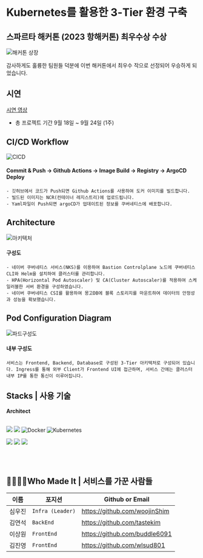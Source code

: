 #  Kubernetes를 활용한 3-Tier 환경 구축


## 스파르타 해커톤 (2023 항해커톤) 최우수상 수상

![해커톤 상장](https://github.com/LMS-horangEDU/Frontend/assets/83018778/e70130e3-e567-4ece-8c57-7c73b36b04de)


감사하게도 훌륭한 팀원들 덕분에 이번 해커톤에서 최우수 작으로 선정되어 우승하게 되었습니다.

## 시연
[시연 영상](https://github.com/LMS-horangEDU/ArgoCD-Image-Updater/assets/88238006/6c7cb402-5bf4-46cc-90e6-bff46e885644)
<br/>
- 총 프로젝트 기간 9월 18일 ~ 9월 24일 (1주)

## CI/CD Workflow
![CICD](https://github.com/LMS-horangEDU/ArgoCD-Image-Updater/assets/88238006/d419e4cd-2bfb-4a7d-ad3c-7f031b24914e)

#### Commit & Push -> Github Actions -> Image Build -> Registry -> ArgoCD Deploy
  ```
  - 깃허브에서 코드가 Push되면 Github Actions를 사용하여 도커 이미지를 빌드합니다.
  - 빌드된 이미지는 NCR(컨테이너 레지스트리)에 업로드됩니다.
  - Yaml파일이 Push되면 argoCD가 업데이트된 정보를 쿠버네티스에 배포합니다.
  ```
  
## Architecture
![아키텍처](https://github.com/LMS-horangEDU/ArgoCD-Image-Updater/assets/88238006/f378c28a-ca56-437c-806f-47c95c9685cb)

#### 구성도
  ```
  - 네이버 쿠버네티스 서비스(NKS)를 이용하여 Bastion Controlplane 노드에 쿠버네티스 CLI와 Helm을 설치하여 클러스터를 관리합니다.
  - HPA(Horizontal Pod Autoscaler) 및 CA(Cluster Autoscaler)를 적용하여 스케일러블한 서버 환경을 구성하였습니다.
  - 네이버 쿠버네티스 CSI를 활용하여 몽고DB에 블록 스토리지를 마운트하여 데이터의 안정성과 성능을 확보했습니다.
  ```


## Pod Configuration Diagram
![파드구성도](https://github.com/LMS-horangEDU/ArgoCD-Image-Updater/assets/88238006/fe21db34-b40c-43fc-aa50-b831bdc2e2f1)

#### 내부 구성도
  ```
  서비스는 Frontend, Backend, Database로 구성된 3-Tier 아키텍처로 구성되어 있습니다. Ingress를 통해 외부 Client가 Frontend UI에 접근하며, 서비스 간에는 클러스터 내부 IP를 통한 통신이 이루어집니다.
  ```



## Stacks | 사용 기술
**Architect**
<br/>
<br/>

<img src="https://img.shields.io/badge/Github-181717?style=for-the-badge&logo=GITHUB&logoColor=white"> <img src="https://img.shields.io/badge/GITHUB ACTIONS-007ACC?style=for-the-badge&logo=GITHUB ACTIONS&logoColor=white"> <img alt="Docker" src ="https://img.shields.io/badge/Docker-blue.svg?&style=for-the-badge&logo=Docker&logoColor=white"/> <img alt="Kubernetes" src ="https://img.shields.io/badge/Kubernetes-blue.svg?&style=for-the-badge&logo=Kubernetes&logoColor=white"/> 

<img src ="https://img.shields.io/badge/NAVER CLOUD PLATFORM-00cc52?style=for-the-badge&logo=for-the-badge&logo=NAVER CLOUD PLATFORM&logoColor=white"/> <img src="https://img.shields.io/badge/ArgoCD-F24E1E?style=for-the-badge&logo=ARGOCD&logoColor=white"> <img src="https://img.shields.io/badge/VISUAL STUDIO CODE-007ACC?style=for-the-badge&logo=VISUAL STUDIO CODE&logoColor=white">  



<br/>


<br/>

## 👨‍💻👩‍💻Who Made It | 서비스를 가꾼 사람들
|이름|포지션|Github or Email|
|------|---|----------|
|심우진|`Infra (Leader)`|https://github.com/woojinShim|
|김연석|`BackEnd`|https://github.com/tastekim|
|이상원|`FrontEnd`|https://github.com/buddle6091|
|김진영|`FrontEnd`|https://github.com/wlsud801|

